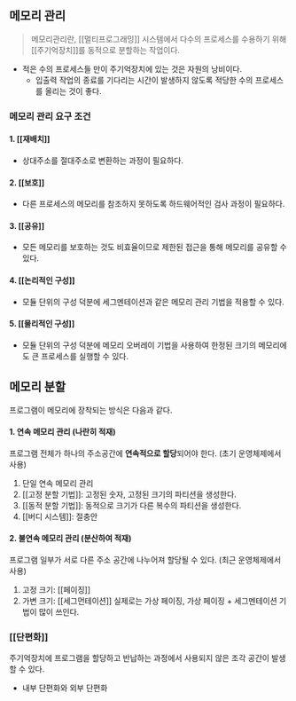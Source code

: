 
## 메모리 관리

>메모리관리란, [[멀티프로그래밍]] 시스템에서 다수의 프로세스를 수용하기 위해 [[주기억장치]]를 동적으로 분할하는 작업이다.
- 적은 수의 프로세스들 만이 주기억장치에 있는 것은 자원의 낭비이다.
	- 입출력 작업의 종료를 기다리는 시간이 발생하지 않도록 적당한 수의 프로세스를 올리는 것이 좋다.


### 메모리 관리 요구 조건

#### 1. [[재배치]]
- 상대주소를 절대주소로 변환하는 과정이 필요하다.

#### 2. [[보호]]
- 다른 프로세스의 메모리를 참조하지 못하도록 하드웨어적인 검사 과정이 필요하다.

#### 3. [[공유]]
- 모든 메모리를 보호하는 것도 비효율이므로 제한된 접근을 통해 메모리를 공유할 수 있다.

#### 4. [[논리적인 구성]]
- 모듈 단위의 구성 덕분에 세그멘테이션과 같은 메모리 관리 기법을 적용할 수 있다.

#### 5. [[물리적인 구성]]
- 모듈 단위의 구성 덕분에 메모리 오버레이 기법을 사용하여 한정된 크기의 메모리에도 큰 프로세스를 실행할 수 있다.


## 메모리 분할

프로그램이 메모리에 장착되는 방식은 다음과 같다.

#### 1. 연속 메모리 관리 (나란히 적재)

프로그램 전체가 하나의 주소공간에 **연속적으로 할당**되어야 한다. (초기 운영체제에서 사용)
1. 단일 연속 메모리 관리
2. [[고정 분할 기법]]: 고정된 숫자, 고정된 크기의 파티션을 생성한다.
3. [[동적 분할 기법]]: 동적으로 크기가 다른 복수의 파티션을 생성한다.
4. [[버디 시스템]]: 절충안

#### 2. 불연속 메모리 관리 (분산하여 적재)

프로그램 일부가 서로 다른 주소 공간에 나누어져 할당될 수 있다. (최근 운영체제에서 사용)
1. 고정 크기: [[페이징]]
2. 가변 크기: [[세그먼테이션]]
실제로는 가상 페이징, 가상 페이징 + 세그멘테이션 기법이 많이 쓰인다.

### [[단편화]]

주기억장치에 프로그램을 할당하고 반납하는 과정에서 사용되지 않은 조각 공간이 발생할 수 있다.
- 내부 단편화와 외부 단편화

